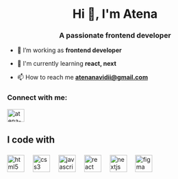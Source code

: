 <h1 align="center">Hi 👋, I'm Atena</h1>
<h3 align="center">A passionate frontend developer</h3>

- 🔭 I’m working as **frontend developer**

- 💬 I'm currently learning **react, next**

- 📫 How to reach me **atenanavidii@gmail.com**

<h3 align="left">Connect with me:</h3>

<p align="left">
<a href="https://linkedin.com/in/atena-navidi" target="blank"><img align="center" src="https://raw.githubusercontent.com/rahuldkjain/github-profile-readme-generator/master/src/images/icons/Social/linked-in-alt.svg" alt="atena-navidi" height="30" width="40" /></a>
</p>


<h2 align="left">I code with</h2>

###


<div align="left">
  <img src="https://cdn.jsdelivr.net/gh/devicons/devicon/icons/html5/html5-original.svg" height="40" alt="html5 logo"  />
  <img width="12" />
  <img src="https://cdn.jsdelivr.net/gh/devicons/devicon/icons/css3/css3-original.svg" height="40" alt="css3 logo"  />
  <img width="12" />
  <img src="https://cdn.jsdelivr.net/gh/devicons/devicon/icons/javascript/javascript-original.svg" height="40" alt="javascript logo"  />
  <img width="12" />
  <img src="https://cdn.jsdelivr.net/gh/devicons/devicon/icons/react/react-original.svg" height="40" alt="react logo"  />
  <img width="12" />
  <img src="https://cdn.jsdelivr.net/gh/devicons/devicon/icons/nextjs/nextjs-original.svg" height="40" alt="nextjs logo"  />
  <img width="12" />
  <img src="https://www.vectorlogo.zone/logos/figma/figma-icon.svg" alt="figma" width="40" height="40"/> 

</div>



